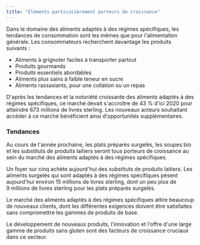 ```yaml
---
title: "Éléments particulièrement porteurs de croissance"
---
```


Dans le domaine des aliments adaptés à des régimes spécifiques, les tendances de consommation sont les mêmes que pour l'alimentation générale. Les consommateurs recherchent davantage les produits suivants : 

- Aliments à grignoter faciles à transporter partout
- Produits gourmands
- Produits essentiels abordables
- Aliments plus sains à faible teneur en sucre
- Aliments rassasiants, pour une collation ou un repas

D'après les tendances et la notoriété croissante des aliments adaptés à des régimes spécifiques, ce marché devait s'accroître de 43 % d'ici 2020 pour atteindre 673 millions de livres sterling. Les nouveaux acteurs souhaitant accéder à ce marché bénéficient ainsi d'opportunités supplémentaires.

### Tendances

Au cours de l'année prochaine, les plats préparés surgelés, les soupes bio et les substituts de produits laitiers seront tous porteurs de croissance au sein du marché des aliments adaptés à des régimes spécifiques.

Un foyer sur cinq achète aujourd'hui des substituts de produits laitiers. Les aliments surgelés qui sont adaptés à des régimes spécifiques pèsent aujourd'hui environ 15 millions de livres sterling, dont un peu plus de 9 millions de livres sterling pour les plats préparés surgelés.

Le marché des aliments adaptés à des régimes spécifiques attire beaucoup de nouveaux clients, dont les différentes exigences doivent être satisfaites sans compromettre les gammes de produits de base.

Le développement de nouveaux produits, l'innovation et l'offre d'une large gamme de produits sans gluten sont des facteurs de croissance cruciaux dans ce secteur.
